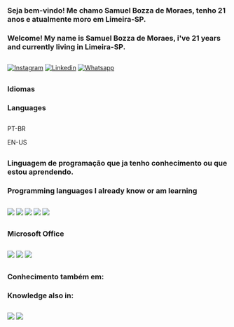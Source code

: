 ### Seja bem-vindo! Me chamo Samuel Bozza de Moraes, tenho 21 anos e atualmente moro em Limeira-SP.
### Welcome! My name is Samuel Bozza de Moraes, i've 21 years and currently living in Limeira-SP.
##

[![Instagram](https://img.shields.io/badge/Instagram-E4405F?style=for-the-badge&logo=instagram&logoColor=white)](https://www.instagram.com/osamuel20/)
[![Linkedin](https://img.shields.io/badge/LinkedIn-0077B5?style=for-the-badge&logo=linkedin&logoColor=white)](https://www.linkedin.com/in/samuel-moraes-95448a24b/)
[![Whatsapp](https://img.shields.io/badge/WhatsApp-25D366?style=for-the-badge&logo=whatsapp&logoColor=white)](https://wa.me/551996106846)
## 

### Idiomas
### Languages
##

PT-BR

EN-US

##

### Linguagem de programação que ja tenho conhecimento ou que estou aprendendo.
### Programming languages I already know or am learning
##

![](https://img.shields.io/badge/Python-3776AB?style=for-the-badge&logo=python&logoColor=white)
![](https://img.shields.io/badge/HTML5-E34F26?style=for-the-badge&logo=html5&logoColor=white)
![](https://img.shields.io/badge/CSS3-1572B6?style=for-the-badge&logo=css3&logoColor=white)
![](https://img.shields.io/badge/JavaScript-F7DF1E?style=for-the-badge&logo=javascript&logoColor=black)
![](https://img.shields.io/badge/Bootstrap-563D7C?style=for-the-badge&logo=bootstrap&logoColor=white)
##

### Microsoft Office
##

![](https://img.shields.io/badge/Microsoft_Excel-217346?style=for-the-badge&logo=microsoft-excel&logoColor=white)
![](https://img.shields.io/badge/Microsoft_PowerPoint-B7472A?style=for-the-badge&logo=microsoft-powerpoint&logoColor=white)
![](https://img.shields.io/badge/Microsoft_Word-2B579A?style=for-the-badge&logo=microsoft-word&logoColor=white)
##

### Conhecimento também em:
### Knowledge also in:
##

![](https://img.shields.io/badge/GitHub-100000?style=for-the-badge&logo=github&logoColor=white)
![](https://img.shields.io/badge/GitLab-330F63?style=for-the-badge&logo=gitlab&logoColor=white)

